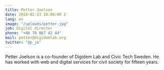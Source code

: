 ```yaml
---
title: Petter Joelson
date: 2018-02-23 18:08:00 Z
lang: en
image: "/uploads/petter.jpg"
job: Digital director
phone: "+46 70 867 42 44"
mail: petter@digidemlab.org
twitter: "@p_jo"
---
```


Petter Joelson is a co-founder of Digidem Lab and Civic Tech Sweden. He has worked with web and digital services for civil society for fifteen years.
